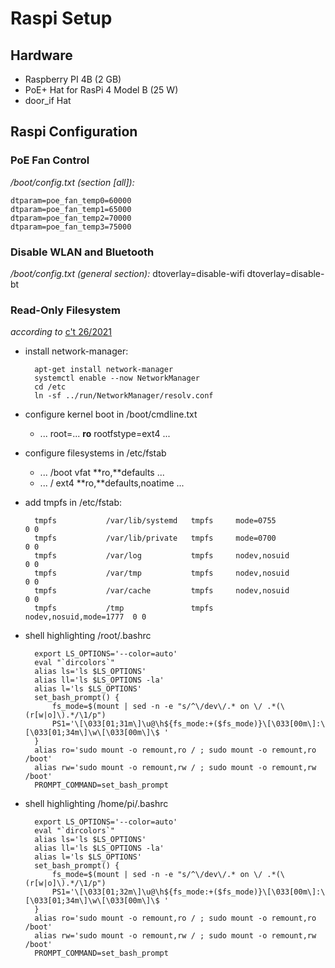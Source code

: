 # Raspi Setup

## Hardware

* Raspberry PI 4B (2 GB)
* PoE+ Hat for RasPi 4 Model B (25 W)
* door_if Hat

## Raspi Configuration

### PoE Fan Control

*/boot/config.txt (section [all]):*

	dtparam=poe_fan_temp0=60000
	dtparam=poe_fan_temp1=65000
	dtparam=poe_fan_temp2=70000
	dtparam=poe_fan_temp3=75000

### Disable WLAN and Bluetooth

*/boot/config.txt (general section):*
	dtoverlay=disable-wifi
	dtoverlay=disable-bt

### Read-Only Filesystem

*according to* [c't 26/2021](https://www.heise.de/select/ct/2021/16/2112313321295857638) 

* install network-manager:

		apt-get install network-manager
		systemctl enable --now NetworkManager
		cd /etc
		ln -sf ../run/NetworkManager/resolv.conf
		
* configure kernel boot in /boot/cmdline.txt
    * ... root=... **ro** rootfstype=ext4 ...
* configure filesystems in /etc/fstab
    * ... /boot vfat **ro,**defaults ...
    * ... / ext4 **ro,**defaults,noatime ...
* add tmpfs in /etc/fstab:

		tmpfs           /var/lib/systemd   tmpfs     mode=0755               0 0
		tmpfs           /var/lib/private   tmpfs     mode=0700               0 0
		tmpfs           /var/log           tmpfs     nodev,nosuid            0 0
		tmpfs           /var/tmp           tmpfs     nodev,nosuid            0 0
		tmpfs           /var/cache         tmpfs     nodev,nosuid            0 0
		tmpfs           /tmp               tmpfs     nodev,nosuid,mode=1777  0 0
		
* shell highlighting /root/.bashrc

		export LS_OPTIONS='--color=auto'
		eval "`dircolors`"
		alias ls='ls $LS_OPTIONS'
		alias ll='ls $LS_OPTIONS -la'
		alias l='ls $LS_OPTIONS'
		set_bash_prompt() {
			fs_mode=$(mount | sed -n -e "s/^\/dev\/.* on \/ .*(\(r[w|o]\).*/\1/p")
			PS1='\[\033[01;31m\]\u@\h${fs_mode:+($fs_mode)}\[\033[00m\]:\[\033[01;34m\]\w\[\033[00m\]\$ '
		}
		alias ro='sudo mount -o remount,ro / ; sudo mount -o remount,ro /boot'
		alias rw='sudo mount -o remount,rw / ; sudo mount -o remount,rw /boot'
		PROMPT_COMMAND=set_bash_prompt

* shell highlighting /home/pi/.bashrc

		export LS_OPTIONS='--color=auto'
		eval "`dircolors`"
		alias ls='ls $LS_OPTIONS'
		alias ll='ls $LS_OPTIONS -la'
		alias l='ls $LS_OPTIONS'
		set_bash_prompt() {
			fs_mode=$(mount | sed -n -e "s/^\/dev\/.* on \/ .*(\(r[w|o]\).*/\1/p")
			PS1='\[\033[01;32m\]\u@\h${fs_mode:+($fs_mode)}\[\033[00m\]:\[\033[01;34m\]\w\[\033[00m\]\$ '
		}
		alias ro='sudo mount -o remount,ro / ; sudo mount -o remount,ro /boot'
		alias rw='sudo mount -o remount,rw / ; sudo mount -o remount,rw /boot'
		PROMPT_COMMAND=set_bash_prompt



